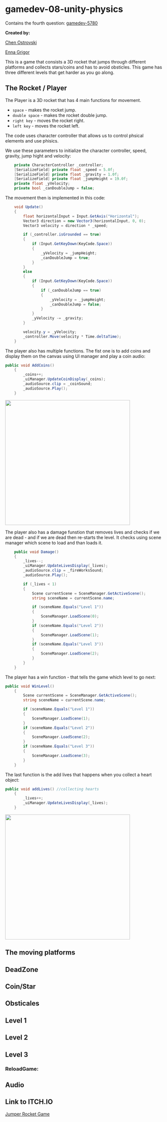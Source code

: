 # gamedev-08-unity-physics
Contains the fourth question: [gamedev-5780](https://github.com/erelsgl-at-ariel/gamedev-5780)

**Created by:**

[Chen Ostrovski](https://github.com/ChenOst)

[Enna Grigor](https://github.com/ennagrigor)

This is a game that consists a 3D rocket that jumps through different platforms and collects stars/coins and has to avoid obsticles.
This game has three different levels that get harder as you go along.

## The Rocket / Player

The Player is a 3D rocket that has 4 main functions for movement. 
- `space` - makes the rocket jump.
- `double space` - makes the rocket double jump.
- `right key` - moves the rocket right.
- `left key` - moves the rocket left.

The code uses character controller that allows us to control phsical elements and use phisics. 

We use these parameters to initialize the character controller, speed, gravity, jump hight and velocity:

```C#
    private CharacterController _controller;
    [SerializeField] private float _speed = 5.0f;
    [SerializeField] private float _gravity = 1.0f;
    [SerializeField] private float _jumpHeight = 19.0f;
    private float _yVelocity;
    private bool _canDoubleJump = false;
```

The movement then is implemented in this code:

```C#
    void Update()
    {
        float horizontalInput = Input.GetAxis("Horizontal");              // Moving The player on horizontal axis
        Vector3 direction = new Vector3(horizontalInput, 0, 0);           // getting direction
        Vector3 velocity = direction * _speed;                            // calculating velocity

        if (_controller.isGrounded == true)                               // if the player is on the ground than he can jump
        {
            if (Input.GetKeyDown(KeyCode.Space))                          // jumps when the space key is pressed
            {
                _yVelocity = _jumpHeight;
                _canDoubleJump = true;                                    // sets double jump to true so he can jump again
            }
        }
        else
        {
            if (Input.GetKeyDown(KeyCode.Space))                          // double jump
            {
                if (_canDoubleJump == true)
                {
                    _yVelocity = _jumpHeight;                             // jumps again and sets to false so it is onl double
                    _canDoubleJump = false;
                }
            }
            _yVelocity -= _gravity;                                       // takes gravity in account
        }

        velocity.y = _yVelocity;
        _controller.Move(velocity * Time.deltaTime);
    }
```

The player also has multiple functions.
The fist one is to add coins and display them on the canvas using UI manager and play a coin audio:

```C#
public void AddCoins()
    {
        _coins++;                                                         // add coins
        _uiManager.UpdateCoinDisplay(_coins);                             // display on canvas
        _audioSource.clip = _coinSound;                                   // play audio for coins
        _audioSource.Play();
    }
```
<img src="https://github.com/ennagrigor/JumperRocket/blob/master/Photos/Star_Coin.png" width=400>

The player also has a damage funstion that removes lives and checks if we are dead - and if we are dead then re-starts the level.
It checks using scene manager which scene to load and than loads it.

```C#
    public void Damage()
    {
        _lives--;                                                         // removes a life when called
        _uiManager.UpdateLivesDisplay(_lives);                            // updates the UI 
        _audioSource.clip = _fireWorksSound;
        _audioSource.Play();                                              // playes damage audio

        if (_lives < 1)                                                   // checks if we are dead 
        {
            Scene currentScene = SceneManager.GetActiveScene();           // checks which scene we are at
            string sceneName = currentScene.name;

            if (sceneName.Equals("Level 1"))                              // loads scene that was played
            {
                SceneManager.LoadScene(0);
            }
            if (sceneName.Equals("Level 2"))
            {
                SceneManager.LoadScene(1);
            }
            if (sceneName.Equals("Level 3"))
            {
                SceneManager.LoadScene(2);
            }
        }
    }
```

The player has a win function - that tells the game which level to go next:

```C#
public void WinLevel()
    {
        Scene currentScene = SceneManager.GetActiveScene();                 // gets active scene
        string sceneName = currentScene.name;                               // gets it's name

        if (sceneName.Equals("Level 1"))                                    // loads the next scene according to current.
        {
            SceneManager.LoadScene(1);
        }
        if (sceneName.Equals("Level 2"))
        {
            SceneManager.LoadScene(2);
        }
        if (sceneName.Equals("Level 3"))
        {
            SceneManager.LoadScene(3);
        }
    }
```

The last function is the add lives that happens when you collect a heart object:

```C#
public void addLives() //collecting hearts
    {
        _lives++;                                                             // adds a life
        _uiManager.UpdateLivesDisplay(_lives);                                // updates the UI
    }
```

<img src="https://github.com/ennagrigor/JumperRocket/blob/master/Photos/Heart.png" width=400>

## The moving platforms

## DeadZone

## Coin/Star

## Obsticales

## Level 1

## Level 2

## Level 3

### ReloadGame:

## Audio

## Link to ITCH.IO
[Jumper Rocket Game](https://ennagrigor.itch.io/jumperrocket)
